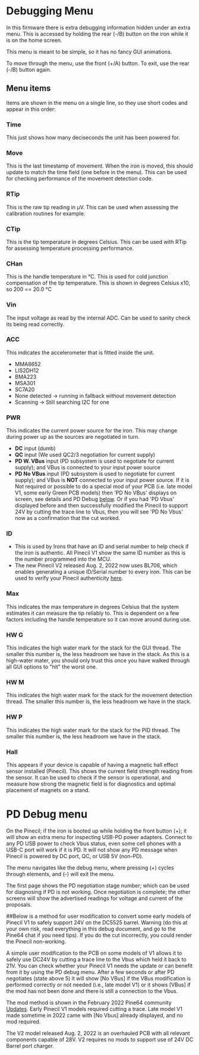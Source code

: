 # Debugging Menu

In this firmware there is extra debugging information hidden under an extra menu.
This is accessed by holding the rear (-/B) button on the iron while it is on the home screen.

This menu is meant to be simple, so it has no fancy GUI animations.

To move through the menu, use the front (+/A) button.
To exit, use the rear (-/B) button again.

## Menu items

Items are shown in the menu on a single line, so they use short codes and appear in this order:

### Time

This just shows how many deciseconds the unit has been powered for.

### Move

This is the last timestamp of movement. When the iron is moved, this should update to match the time field (one before in the menu).
This can be used for checking performance of the movement detection code.

### RTip

This is the raw tip reading in μV. This can be used when assessing the calibration routines for example.

### CTip

This is the tip temperature in degrees Celsius.
This can be used with RTip for assessing temperature processing performance.

### CHan

This is the handle temperature in °C. This is used for cold junction compensation of the tip temperature.
This is shown in degrees Celsius x10, so 200 == 20.0 °C

### Vin

The input voltage as read by the internal ADC. Can be used to sanity check its being read correctly.

### ACC

This indicates the accelerometer that is fitted inside the unit.

- MMA8652
- LIS2DH12
- BMA223
- MSA301
- SC7A20
- None detected -> running in fallback without movement detection
- Scanning -> Still searching I2C for one

### PWR

This indicates the current power source for the iron.
This may change during power up as the sources are negotiated in turn.

- **DC** input (dumb)
- **QC** input (We used QC2/3 negotiation for current supply)
- **PD W. VBus** input (PD subsystem is used to negotiate for current supply); and VBus is connected to your input power source
- **PD No VBus** input (PD subsystem is used to negotiate for current supply); and VBus is **NOT** connected to your input power source. If it is Not required or possible to do a special mod of your PCB (i.e. late model V1, some early Green PCB models) then 'PD No VBus' displays on screen, see details and PD Debug [below](/Documentation/DebugMenu.md#pd-debug-menu). Or if you had 'PD Vbus' displayed before and then successfully modified the Pinecil to support 24V by cutting the trace line to Vbus, then you will see 'PD No Vbus' now as a confirmation that the cut worked.

### ID
- This is used by Irons that have an ID and serial number to help check if the iron is authentic. All Pinecil V1 show the same ID number as this is the number programmed into the MCU.
- The new Pinecil V2 released Aug. 2, 2022 now uses BL706, which enables generating a unique ID/Serial number to every iron. This can be used to verify your Pinecil authenticity [here](https://pinecil.pine64.org/).

### Max

This indicates the max temperature in degrees Celsius that the system estimates it can measure the tip reliably to.
This is dependent on a few factors including the handle temperature so it can move around during use.

### HW G

This indicates the high water mark for the stack for the GUI thread. The smaller this number is, the less headroom we have in the stack.
As this is a high-water mater, you should only trust this once you have walked through all GUI options to "hit" the worst one.

### HW M

This indicates the high water mark for the stack for the movement detection thread. The smaller this number is, the less headroom we have in the stack.

### HW P

This indicates the high water mark for the stack for the PID thread. The smaller this number is, the less headroom we have in the stack.

### Hall

This appears if your device is capable of having a magnetic hall effect sensor installed (Pinecil).
This shows the current field strength reading from the sensor. It can be used to check if the sensor is operational, and measure how strong the magnetic field is for diagnostics and optimal placement of magnets on a stand.

# PD Debug menu

On the Pinecil; if the iron is booted up while holding the front button (+); it will show an extra menu for inspecting USB-PD power adapters. Connect to any PD USB power to check Vbus status, even some cell phones with a USB-C port will work if it is PD. It will not show any PD message when Pinecil is powered by DC port, QC, or USB 5V (non-PD).

The menu navigates like the debug menu, where pressing (+) cycles through elements, and (-) will exit the menu.

The first page shows the PD negotiation stage number; which can be used for diagnosing if PD is not working. Once negotiation is complete; the other screens will show the advertised readings for voltage and current of the proposals.

##Below is a method for user modification to convert some early models of Pinecil V1 to safely support 24V on the DC5525 barrel.
Warning (do this at your own risk, read everything in this debug document, and go to the Pine64 chat if you need tips). If you do the cut incorrectly, you could render the Pinecil non-working.

A simple user modification to the PCB on some models of V1 allows it to safely use DC24V by cutting a trace line to the Vbus which held it back to 21V. You can check whether your Pinecil V1 needs the update or can benefit from it by using the PD debug menu. After a few seconds or after PD negotiates (state above 5) it will show [No VBus] if the VBus modification is performed correctly or not needed (i.e., late model V1) or it shows [VBus] if the mod has not been done and there is still a connection to the Vbus.

The mod method is shown in the February 2022 Pine64 community [Updates](https://www.pine64.org/2022/02/15/february-update-chat-with-the-machine/). Early Pinecil V1 models required cutting a trace. Late model V1 made sometime in 2022 came with [No Vbus] already displayed, and no mod required.

The V2 model released Aug. 2, 2022 is an overhauled PCB with all relevant components capable of 28V. V2 requires no mods to support use of 24V DC Barrel port charger.
